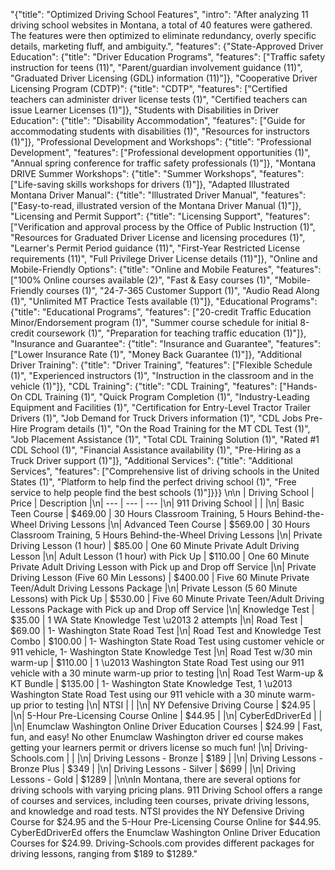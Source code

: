 "{\"title\": \"Optimized Driving School Features\", \"intro\": \"After analyzing 11 driving school websites in Montana, a total of 40 features were gathered. The features were then optimized to eliminate redundancy, overly specific details, marketing fluff, and ambiguity.\", \"features\": {\"State-Approved Driver Education\": {\"title\": \"Driver Education Programs\", \"features\": [\"Traffic safety instruction for teens (11)\", \"Parent/guardian involvement guidance (11)\", \"Graduated Driver Licensing (GDL) information (11)\"]}, \"Cooperative Driver Licensing Program (CDTP)\": {\"title\": \"CDTP\", \"features\": [\"Certified teachers can administer driver license tests (1)\", \"Certified teachers can issue Learner Licenses (1)\"]}, \"Students with Disabilities in Driver Education\": {\"title\": \"Disability Accommodation\", \"features\": [\"Guide for accommodating students with disabilities (1)\", \"Resources for instructors (1)\"]}, \"Professional Development and Workshops\": {\"title\": \"Professional Development\", \"features\": [\"Professional development opportunities (1)\", \"Annual spring conference for traffic safety professionals (1)\"]}, \"Montana DRIVE Summer Workshops\": {\"title\": \"Summer Workshops\", \"features\": [\"Life-saving skills workshops for drivers (1)\"]}, \"Adapted Illustrated Montana Driver Manual\": {\"title\": \"Illustrated Driver Manual\", \"features\": [\"Easy-to-read, illustrated version of the Montana Driver Manual (1)\"]}, \"Licensing and Permit Support\": {\"title\": \"Licensing Support\", \"features\": [\"Verification and approval process by the Office of Public Instruction (1)\", \"Resources for Graduated Driver License and licensing procedures (1)\", \"Learner's Permit Period guidance (11)\", \"First-Year Restricted License requirements (11)\", \"Full Privilege Driver License details (11)\"]}, \"Online and Mobile-Friendly Options\": {\"title\": \"Online and Mobile Features\", \"features\": [\"100% Online courses available (2)\", \"Fast & Easy courses (1)\", \"Mobile-Friendly courses (1)\", \"24-7-365 Customer Support (1)\", \"Audio Read Along (1)\", \"Unlimited MT Practice Tests available (1)\"]}, \"Educational Programs\": {\"title\": \"Educational Programs\", \"features\": [\"20-credit Traffic Education Minor/Endorsement program (1)\", \"Summer course schedule for initial 8-credit coursework (1)\", \"Preparation for teaching traffic education (1)\"]}, \"Insurance and Guarantee\": {\"title\": \"Insurance and Guarantee\", \"features\": [\"Lower Insurance Rate (1)\", \"Money Back Guarantee (1)\"]}, \"Additional Driver Training\": {\"title\": \"Driver Training\", \"features\": [\"Flexible Schedule (1)\", \"Experienced instructors (1)\", \"Instruction in the classroom and in the vehicle (1)\"]}, \"CDL Training\": {\"title\": \"CDL Training\", \"features\": [\"Hands-On CDL Training (1)\", \"Quick Program Completion (1)\", \"Industry-Leading Equipment and Facilities (1)\", \"Certification for Entry-Level Tractor Trailer Drivers (1)\", \"Job Demand for Truck Drivers information (1)\", \"CDL Jobs Pre-Hire Program details (1)\", \"On the Road Training for the MT CDL Test (1)\", \"Job Placement Assistance (1)\", \"Total CDL Training Solution (1)\", \"Rated #1 CDL School (1)\", \"Financial Assistance availability (1)\", \"Pre-Hiring as a Truck Driver support (1)\"]}, \"Additional Services\": {\"title\": \"Additional Services\", \"features\": [\"Comprehensive list of driving schools in the United States (1)\", \"Platform to help find the perfect driving school (1)\", \"Free service to help people find the best schools (1)\"]}}} \n\n | Driving School | Price | Description |\n| --- | --- | --- |\n| 911 Driving School |  |  |\n| Basic Teen Course | $469.00 | 30 Hours Classroom Training, 5 Hours Behind-the-Wheel Driving Lessons |\n| Advanced Teen Course | $569.00 | 30 Hours Classroom Training, 5 Hours Behind-the-Wheel Driving Lessons |\n| Private Driving Lesson (1 hour) | $85.00 | One 60 Minute Private Adult Driving Lesson |\n| Adult Lesson (1 hour) with Pick Up | $110.00 | One 60 Minute Private Adult Driving Lesson with Pick up and Drop off Service |\n| Private Driving Lesson (Five 60 Min Lessons) | $400.00 | Five 60 Minute Private Teen/Adult Driving Lessons Package |\n| Private Lesson (5 60 Minute Lessons) with Pick Up | $530.00 | Five 60 Minute Private Teen/Adult Driving Lessons Package with Pick up and Drop off Service |\n| Knowledge Test | $35.00 | 1 WA State Knowledge Test \u2013 2 attempts |\n| Road Test | $69.00 | 1- Washington State Road Test |\n| Road Test and Knowledge Test Combo | $100.00 | 1- Washington State Road Test using customer vehicle or 911 vehicle, 1- Washington State Knowledge Test |\n| Road Test w/30 min warm-up | $110.00 | 1 \u2013 Washington State Road Test using our 911 vehicle with a 30 minute warm-up prior to testing |\n| Road Test Warm-up & KT Bundle | $135.00 | 1- Washington State Knowledge Test, 1 \u2013 Washington State Road Test using our 911 vehicle with a 30 minute warm-up prior to testing |\n| NTSI |  |  |\n| NY Defensive Driving Course | $24.95 |  |\n| 5-Hour Pre-Licensing Course Online | $44.95 |  |\n| CyberEdDriverEd |  |  |\n| Enumclaw Washington Online Driver Education Courses | $24.99 | Fast, fun, and easy! No other Enumclaw Washington driver ed course makes getting your learners permit or drivers license so much fun! |\n| Driving-Schools.com |  |  |\n| Driving Lessons - Bronze | $189 |  |\n| Driving Lessons - Bronze Plus | $349 |  |\n| Driving Lessons - Silver | $699 |  |\n| Driving Lessons - Gold | $1289 |  |\n\nIn Montana, there are several options for driving schools with varying pricing plans. 911 Driving School offers a range of courses and services, including teen courses, private driving lessons, and knowledge and road tests. NTSI provides the NY Defensive Driving Course for $24.95 and the 5-Hour Pre-Licensing Course Online for $44.95. CyberEdDriverEd offers the Enumclaw Washington Online Driver Education Courses for $24.99. Driving-Schools.com provides different packages for driving lessons, ranging from $189 to $1289."